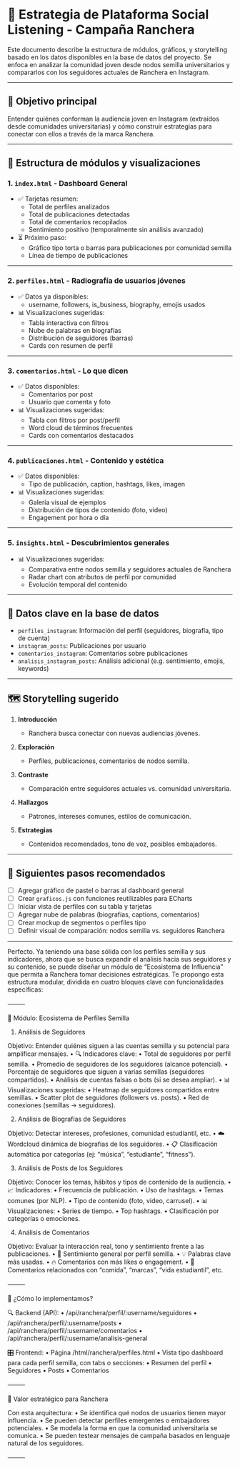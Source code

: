 # 🧠 Estrategia de Plataforma Social Listening - Campaña Ranchera

Este documento describe la estructura de módulos, gráficos, y storytelling basado en los datos disponibles en la base de datos del proyecto. Se enfoca en analizar la comunidad joven desde nodos semilla universitarios y compararlos con los seguidores actuales de Ranchera en Instagram.

---

## 🎯 Objetivo principal

Entender quiénes conforman la audiencia joven en Instagram (extraídos desde comunidades universitarias) y cómo construir estrategias para conectar con ellos a través de la marca Ranchera.

---

## 🧱 Estructura de módulos y visualizaciones

### 1. `index.html` - **Dashboard General**
 - ✅ Tarjetas resumen:
   - Total de perfiles analizados
   - Total de publicaciones detectadas
   - Total de comentarios recopilados
   - Sentimiento positivo (temporalmente sin análisis avanzado)
 - ⏳ Próximo paso:
   - Gráfico tipo torta o barras para publicaciones por comunidad semilla
   - Línea de tiempo de publicaciones

---

### 2. `perfiles.html` - **Radiografía de usuarios jóvenes**
 - ✅ Datos ya disponibles:
   - username, followers, is_business, biography, emojis usados
 - 📊 Visualizaciones sugeridas:
   - Tabla interactiva con filtros
   - Nube de palabras en biografías
   - Distribución de seguidores (barras)
   - Cards con resumen de perfil

---

### 3. `comentarios.html` - **Lo que dicen**
 - ✅ Datos disponibles:
   - Comentarios por post
   - Usuario que comenta y foto
 - 📊 Visualizaciones sugeridas:
   - Tabla con filtros por post/perfil
   - Word cloud de términos frecuentes
   - Cards con comentarios destacados

---

### 4. `publicaciones.html` - **Contenido y estética**
 - ✅ Datos disponibles:
   - Tipo de publicación, caption, hashtags, likes, imagen
 - 📊 Visualizaciones sugeridas:
   - Galería visual de ejemplos
   - Distribución de tipos de contenido (foto, video)
   - Engagement por hora o día

---

### 5. `insights.html` - **Descubrimientos generales**
 - 📊 Visualizaciones sugeridas:
   - Comparativa entre nodos semilla y seguidores actuales de Ranchera
   - Radar chart con atributos de perfil por comunidad
   - Evolución temporal del contenido

---

## 🔎 Datos clave en la base de datos

- `perfiles_instagram`: Información del perfil (seguidores, biografía, tipo de cuenta)
- `instagram_posts`: Publicaciones por usuario
- `comentarios_instagram`: Comentarios sobre publicaciones
- `analisis_instagram_posts`: Análisis adicional (e.g. sentimiento, emojis, keywords)

---

## 🗺️ Storytelling sugerido

1. **Introducción**
   - Ranchera busca conectar con nuevas audiencias jóvenes.

2. **Exploración**
   - Perfiles, publicaciones, comentarios de nodos semilla.

3. **Contraste**
   - Comparación entre seguidores actuales vs. comunidad universitaria.

4. **Hallazgos**
   - Patrones, intereses comunes, estilos de comunicación.

5. **Estrategias**
   - Contenidos recomendados, tono de voz, posibles embajadores.

---

## 🧩 Siguientes pasos recomendados

- [ ] Agregar gráfico de pastel o barras al dashboard general
- [ ] Crear `graficos.js` con funciones reutilizables para ECharts
- [ ] Iniciar vista de perfiles con su tabla y tarjetas
- [ ] Agregar nube de palabras (biografías, captions, comentarios)
- [ ] Crear mockup de segmentos o perfiles tipo
- [ ] Definir visual de comparación: nodos semilla vs. seguidores Ranchera

---


Perfecto. Ya teniendo una base sólida con los perfiles semilla y sus indicadores, ahora que se busca expandir el análisis hacia sus seguidores y su contenido, se puede diseñar un módulo de “Ecosistema de Influencia” que permita a Ranchera tomar decisiones estratégicas. Te propongo esta estructura modular, dividida en cuatro bloques clave con funcionalidades específicas:

⸻

🧩 Módulo: Ecosistema de Perfiles Semilla

1. Análisis de Seguidores

Objetivo: Entender quiénes siguen a las cuentas semilla y su potencial para amplificar mensajes.
	•	🔍 Indicadores clave:
	•	Total de seguidores por perfil semilla.
	•	Promedio de seguidores de los seguidores (alcance potencial).
	•	Porcentaje de seguidores que siguen a varias semillas (seguidores compartidos).
	•	Análisis de cuentas falsas o bots (si se desea ampliar).
	•	📊 Visualizaciones sugeridas:
	•	Heatmap de seguidores compartidos entre semillas.
	•	Scatter plot de seguidores (followers vs. posts).
	•	Red de conexiones (semillas → seguidores).

2. Análisis de Biografías de Seguidores

Objetivo: Detectar intereses, profesiones, comunidad estudiantil, etc.
	•	☁️ Wordcloud dinámica de biografías de los seguidores.
	•	📋 Clasificación automática por categorías (ej: “música”, “estudiante”, “fitness”).

3. Análisis de Posts de los Seguidores

Objetivo: Conocer los temas, hábitos y tipos de contenido de la audiencia.
	•	📈 Indicadores:
	•	Frecuencia de publicación.
	•	Uso de hashtags.
	•	Temas comunes (por NLP).
	•	Tipo de contenido (foto, video, carrusel).
	•	📊 Visualizaciones:
	•	Series de tiempo.
	•	Top hashtags.
	•	Clasificación por categorías o emociones.

4. Análisis de Comentarios

Objetivo: Evaluar la interacción real, tono y sentimiento frente a las publicaciones.
	•	💬 Sentimiento general por perfil semilla.
	•	💡 Palabras clave más usadas.
	•	🔥 Comentarios con más likes o engagement.
	•	🎯 Comentarios relacionados con “comida”, “marcas”, “vida estudiantil”, etc.

⸻

🔧 ¿Cómo lo implementamos?

🔍 Backend (API):
	•	/api/ranchera/perfil/:username/seguidores
	•	/api/ranchera/perfil/:username/posts
	•	/api/ranchera/perfil/:username/comentarios
	•	/api/ranchera/perfil/:username/analisis-general

🎛️ Frontend:
	•	Página /html/ranchera/perfiles.html
	•	Vista tipo dashboard para cada perfil semilla, con tabs o secciones:
	•	Resumen del perfil
	•	Seguidores
	•	Posts
	•	Comentarios

⸻

🚀 Valor estratégico para Ranchera

Con esta arquitectura:
	•	Se identifica qué nodos de usuarios tienen mayor influencia.
	•	Se pueden detectar perfiles emergentes o embajadores potenciales.
	•	Se modela la forma en que la comunidad universitaria se comunica.
	•	Se pueden testear mensajes de campaña basados en lenguaje natural de los seguidores.

⸻
